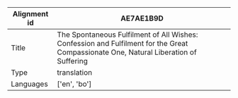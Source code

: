 |Alignment id | AE7AE1B9D
| --- | --- 
|Title | The Spontaneous Fulfilment of All Wishes: Confession and Fulfilment for the Great Compassionate One, Natural Liberation of Suffering 
|Type | translation
|Languages | ['en', 'bo']
